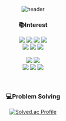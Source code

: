 <div align="center">

![header](https://capsule-render.vercel.app/api?type=waving&color=98FB98&height=220&section=header&text=HeeChul%20Yang&fontSize=90&fontColor=FFFFFF) 


### 📚Interest

<img src="https://img.shields.io/badge/Java-007396?style=flat&logo=OpenJDK&logoColor=white"/>
<img src="https://img.shields.io/badge/Spring-6DB33F?style=flat&logo=Spring&logoColor=white" />
<img src="https://img.shields.io/badge/Spring%20Boot-6DB33F?style=flat&logo=Spring%20Boot&logoColor=white" />
<img src="https://img.shields.io/badge/Spring%20Security-6DB33F?style=flat&logo=Spring%20Security&logoColor=white" />
  
</br>
  
<img src="https://img.shields.io/badge/Python-3776AB?style=flat&logo=Python&logoColor=white" />
<img src="https://img.shields.io/badge/Django-092E20?style=flat&logo=Django&logoColor=white" />
<img src="https://img.shields.io/badge/DRF-005CA0?style=flat&logo=Django&logoColor=white" />

</br>
</br>

<img src="https://img.shields.io/badge/C-A8B9CC?style=flat&logo=C&logoColor=white" />
<img src="https://img.shields.io/badge/C++-00599C?style=flat&logo=cplusplus&logoColor=white" />

</br>

<img src="https://img.shields.io/badge/HTML5-E34F26?style=flat&logo=HTML5&logoColor=white" />
<img src="https://img.shields.io/badge/CSS3-1572B6?style=flat&logo=CSS3&logoColor=white" />
<img src="https://img.shields.io/badge/JavaScript-F7DF1E?style=flat&logo=JavaScript&logoColor=white" />

</br>
</br>
</br>

### 💻Problem Solving

[![Solved.ac Profile](http://mazassumnida.wtf/api/v2/generate_badge?boj=wnddkd1489)](https://solved.ac/wnddkd1489/)

</div>
